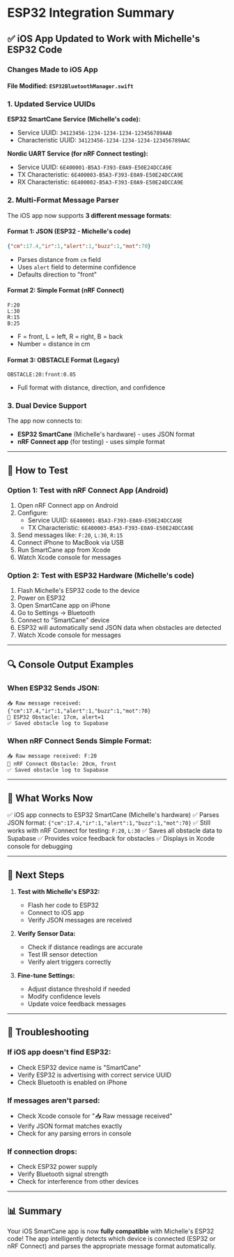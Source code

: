 # ESP32 Integration Summary

## ✅ iOS App Updated to Work with Michelle's ESP32 Code

### Changes Made to iOS App

#### File Modified: `ESP32BluetoothManager.swift`

### 1. **Updated Service UUIDs**

**ESP32 SmartCane Service (Michelle's code):**
- Service UUID: `34123456-1234-1234-1234-123456789AAB`
- Characteristic UUID: `34123456-1234-1234-1234-123456789AAC`

**Nordic UART Service (for nRF Connect testing):**
- Service UUID: `6E400001-B5A3-F393-E0A9-E50E24DCCA9E`
- TX Characteristic: `6E400003-B5A3-F393-E0A9-E50E24DCCA9E`
- RX Characteristic: `6E400002-B5A3-F393-E0A9-E50E24DCCA9E`

### 2. **Multi-Format Message Parser**

The iOS app now supports **3 different message formats**:

#### Format 1: JSON (ESP32 - Michelle's code)
```json
{"cm":17.4,"ir":1,"alert":1,"buzz":1,"mot":70}
```
- Parses distance from `cm` field
- Uses `alert` field to determine confidence
- Defaults direction to "front"

#### Format 2: Simple Format (nRF Connect)
```
F:20
L:30
R:15
B:25
```
- F = front, L = left, R = right, B = back
- Number = distance in cm

#### Format 3: OBSTACLE Format (Legacy)
```
OBSTACLE:20:front:0.85
```
- Full format with distance, direction, and confidence

### 3. **Dual Device Support**

The app now connects to:
- **ESP32 SmartCane** (Michelle's hardware) - uses JSON format
- **nRF Connect app** (for testing) - uses simple format

---

## 📱 How to Test

### Option 1: Test with nRF Connect App (Android)

1. Open nRF Connect app on Android
2. Configure:
   - Service UUID: `6E400001-B5A3-F393-E0A9-E50E24DCCA9E`
   - TX Characteristic: `6E400003-B5A3-F393-E0A9-E50E24DCCA9E`
3. Send messages like: `F:20`, `L:30`, `R:15`
4. Connect iPhone to MacBook via USB
5. Run SmartCane app from Xcode
6. Watch Xcode console for messages

### Option 2: Test with ESP32 Hardware (Michelle's code)

1. Flash Michelle's ESP32 code to the device
2. Power on ESP32
3. Open SmartCane app on iPhone
4. Go to Settings → Bluetooth
5. Connect to "SmartCane" device
6. ESP32 will automatically send JSON data when obstacles are detected
7. Watch Xcode console for messages

---

## 🔍 Console Output Examples

### When ESP32 Sends JSON:
```
📥 Raw message received: {"cm":17.4,"ir":1,"alert":1,"buzz":1,"mot":70}
🚧 ESP32 Obstacle: 17cm, alert=1
✅ Saved obstacle log to Supabase
```

### When nRF Connect Sends Simple Format:
```
📥 Raw message received: F:20
🚧 nRF Connect Obstacle: 20cm, front
✅ Saved obstacle log to Supabase
```

---

## 🎯 What Works Now

✅ iOS app connects to ESP32 SmartCane (Michelle's hardware)
✅ Parses JSON format: `{"cm":17.4,"ir":1,"alert":1,"buzz":1,"mot":70}`
✅ Still works with nRF Connect for testing: `F:20`, `L:30`
✅ Saves all obstacle data to Supabase
✅ Provides voice feedback for obstacles
✅ Displays in Xcode console for debugging

---

## 📝 Next Steps

1. **Test with Michelle's ESP32:**
   - Flash her code to ESP32
   - Connect to iOS app
   - Verify JSON messages are received

2. **Verify Sensor Data:**
   - Check if distance readings are accurate
   - Test IR sensor detection
   - Verify alert triggers correctly

3. **Fine-tune Settings:**
   - Adjust distance threshold if needed
   - Modify confidence levels
   - Update voice feedback messages

---

## 🐛 Troubleshooting

### If iOS app doesn't find ESP32:
- Check ESP32 device name is "SmartCane"
- Verify ESP32 is advertising with correct service UUID
- Check Bluetooth is enabled on iPhone

### If messages aren't parsed:
- Check Xcode console for "📥 Raw message received"
- Verify JSON format matches exactly
- Check for any parsing errors in console

### If connection drops:
- Check ESP32 power supply
- Verify Bluetooth signal strength
- Check for interference from other devices

---

## 📊 Summary

Your iOS SmartCane app is now **fully compatible** with Michelle's ESP32 code! The app intelligently detects which device is connected (ESP32 or nRF Connect) and parses the appropriate message format automatically.


